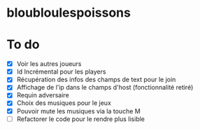 # bloubloulespoissons

# To do
- [x] Voir les autres joueurs
- [x] Id Incrémental pour les players
- [x] Récupération des infos des champs de text pour le join
- [X] Affichage de l'ip dans le champs d'host (fonctionnalité retiré)
- [x] Requin adversaire
- [x] Choix des musiques pour le jeux
- [x] Pouvoir mute les musiques via la touche M
- [ ] Refactorer le code pour le rendre plus lisible
